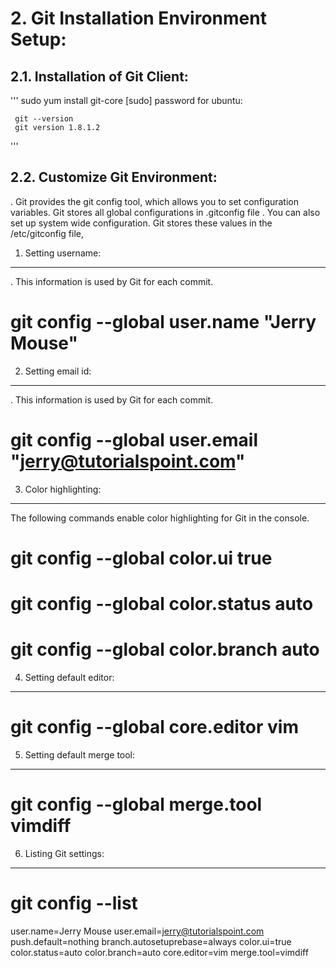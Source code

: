 
# 2. Git Installation  Environment Setup:


## 2.1. Installation of Git Client:

   '''
     sudo yum  install git-core
     [sudo] password for ubuntu:

     git --version
     git version 1.8.1.2
 '''

2.2. Customize Git Environment:
-------------------------------
. Git provides the git config tool, which allows you to set configuration variables. Git stores all global configurations in .gitconfig file
. You can also set up system wide configuration. Git stores these values in the /etc/gitconfig file,


1. Setting username:
-------------------
. This information is used by Git for each commit.

# git config --global user.name "Jerry Mouse"


2. Setting email id:
-----------------
. This information is used by Git for each commit.

# git config --global user.email "jerry@tutorialspoint.com"


3. Color highlighting:
--------------------
The following commands enable color highlighting for Git in the console.

# git config --global color.ui true
# git config --global color.status auto
# git config --global color.branch auto



4. Setting default editor:
---------------------------
# git config --global core.editor vim



5. Setting default merge tool:
-------------------------------
# git config --global merge.tool vimdiff


6. Listing Git settings:
-------------------------

# git config --list

user.name=Jerry Mouse
user.email=jerry@tutorialspoint.com
push.default=nothing
branch.autosetuprebase=always
color.ui=true
color.status=auto
color.branch=auto
core.editor=vim
merge.tool=vimdiff

